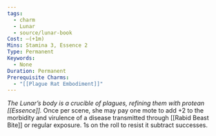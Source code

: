 ```yaml
---
tags:
  - charm
  - Lunar
  - source/lunar-book
Cost: —(+1m)
Mins: Stamina 3, Essence 2
Type: Permanent
Keywords:
  - None
Duration: Permanent
Prerequisite Charms:
  - "[[Plague Rat Embodiment]]"
---
```

*The Lunar’s body is a crucible of plagues, refining them with protean [[Essence]].*
Once per scene, she may pay one mote to add +2 to the morbidity and virulence of a disease transmitted through [[Rabid Beast Bite]] or regular exposure. 1s on the roll to resist it subtract successes.